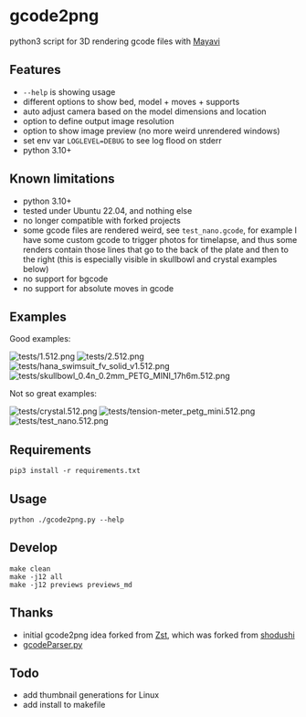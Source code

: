 # gcode2png

python3 script for 3D rendering gcode files with [Mayavi](https://docs.enthought.com/mayavi/mayavi/)

## Features

- `--help` is showing usage
- different options to show bed, model  + moves + supports
- auto adjust camera based on the model dimensions and location
- option to define output image resolution
- option to show image preview (no more weird unrendered windows)
- set env var `LOGLEVEL=DEBUG` to see log flood on stderr
- python 3.10+

## Known limitations

- python 3.10+
- tested under Ubuntu 22.04, and nothing else
- no longer compatible with forked projects
- some gcode files are rendered weird, see `test_nano.gcode`, for example I have
  some custom gcode to trigger photos for timelapse, and thus some renders
  contain those lines that go to the back of the plate and then to the right
  (this is especially visible in skullbowl and crystal examples below)
- no support for bgcode
- no support for absolute moves in gcode

## Examples

Good examples:

![tests/1.512.png](tests/1.512.png)
![tests/2.512.png](tests/2.512.png)
![tests/hana_swimsuit_fv_solid_v1.512.png](tests/hana_swimsuit_fv_solid_v1.512.png)
![tests/skullbowl_0.4n_0.2mm_PETG_MINI_17h6m.512.png](tests/skullbowl_0.4n_0.2mm_PETG_MINI_17h6m.512.png)

Not so great examples:

![tests/crystal.512.png](tests/crystal.512.png)
![tests/tension-meter_petg_mini.512.png](tests/tension-meter_petg_mini.512.png)
![tests/test_nano.512.png](tests/test_nano.512.png)

## Requirements

```shell
pip3 install -r requirements.txt
```

## Usage

```shell
python ./gcode2png.py --help
```

## Develop

```shell
make clean
make -j12 all
make -j12 previews previews_md
```

## Thanks

- initial gcode2png idea forked from [Zst](https://github.com/Zst/gcode2png),
  which was forked from [shodushi](https://github.com/shodushi/gcode2png)
- [gcodeParser.py](https://github.com/jonathanwin/yagv)

## Todo

- add thumbnail generations for Linux
- add install to makefile
